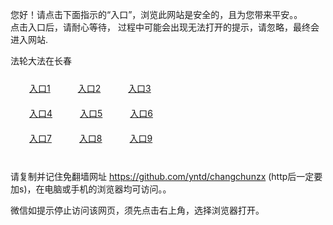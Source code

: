您好！请点击下面指示的“入口”，浏览此网站是安全的，且为您带来平安。。 <br/>
点击入口后，请耐心等待， 过程中可能会出现无法打开的提示，请忽略，最终会进入网站. </br>

法轮大法在长春<br/>
<div style="padding:10px"><a style="margin:20px" target="_blank" href="https://d2ev7zdmc3twp6.cloudfront.net/2Qpsp?cefwlf" id="ccLink1" rel="nofollow">入口1</a> <a target="_blank" style="margin:20px" href="https://d34xdnmcj0noy3.cloudfront.net/2Qpsp?qjzbn" id="ccLink2" rel="nofollow">入口2</a> <a style="margin:20px" target="_blank" href="https://d498c7x1xtsx9.cloudfront.net/2Qpsp?ktrgyjg" id="ccLink3" rel="nofollow">入口3</a></div>

<div style="padding:10px" ><a style="margin:20px" target="_blank" href="https://d2ev7zdmc3twp6.cloudfront.net/2Qpsp?cefwlf" id="ccLink4" rel="nofollow">入口4</a> <a style="margin:20px" href="https://d34xdnmcj0noy3.cloudfront.net/2Qpsp?qjzbn" target="_blank" id="ccLink5" rel="nofollow">入口5</a> <a style="margin:20px" href="https://d498c7x1xtsx9.cloudfront.net/2Qpsp?ktrgyjg" target="_blank" id="ccLink6" rel="nofollow">入口6</a></div>

<div style="padding:10px"><a style="margin:20px" target="_blank" href="https://d2ev7zdmc3twp6.cloudfront.net/2Qpsp?cefwlf" id="ccLink7" rel="nofollow">入口7</a> <a style="margin:20px" href="https://d34xdnmcj0noy3.cloudfront.net/2Qpsp?qjzbn" target="_blank" id="ccLink8" rel="nofollow">入口8</a> <a style="margin:20px" target="_blank" href="https://d498c7x1xtsx9.cloudfront.net/2Qpsp?ktrgyjg" id="ccLink9" rel="nofollow">入口9</a></div>

<br/>



请复制并记住免翻墙网址 https://github.com/yntd/changchunzx (http后一定要加s)，在电脑或手机的浏览器均可访问。。<br/>

微信如提示停止访问该网页，须先点击右上角，选择浏览器打开。
